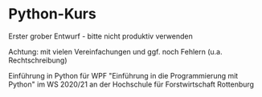 # Python-Kurs

Erster grober Entwurf - bitte nicht produktiv verwenden

Achtung:  mit vielen Vereinfachungen und ggf. noch Fehlern (u.a. Rechtschreibung) 

Einführung in Python für WPF "Einführung in die Programmierung mit Python" im WS 2020/21 an der Hochschule für Forstwirtschaft Rottenburg


